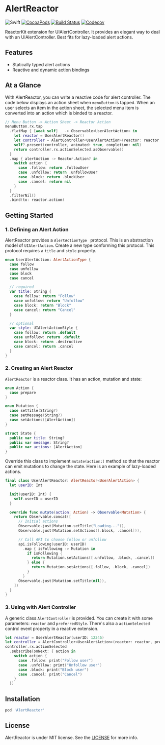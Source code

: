 # AlertReactor

![Swift](https://img.shields.io/badge/Swift-3.1-orange.svg)
[![CocoaPods](http://img.shields.io/cocoapods/v/AlertReactor.svg)](https://cocoapods.org/pods/AlertReactor)
[![Build Status](https://travis-ci.org/devxoul/AlertReactor.svg?branch=master)](https://travis-ci.org/devxoul/AlertReactor)
[![Codecov](https://img.shields.io/codecov/c/github/devxoul/AlertReactor.svg)](https://codecov.io/gh/devxoul/AlertReactor)

ReactorKit extension for UIAlertController. It provides an elegant way to deal with an UIAlertController. Best fits for lazy-loaded alert actions.

## Features

* Statically typed alert actions
* Reactive and dynamic action bindings

## At a Glance

With AlertReactor, you can write a reactive code for alert controller. The code below displays an action sheet when `menuButton` is tapped. When an user selects an item in the action sheet, the selected menu item is converted into an action which is binded to a reactor.

```swift
// Menu Button -> Action Sheet -> Reactor Action
menuButton.rx.tap
  .flatMap { [weak self] _ -> Observable<UserAlertAction> in
    let reactor = UserAlertReactor()
    let controller = AlertController<UserAlertAction>(reactor: reactor, preferredStyle: .actionSheet)
    self?.present(controller, animated: true, completion: nil)
    return controller.rx.actionSelected.asObservable()
  }
  .map { alertAction -> Reactor.Action? in
    switch action {
      case .follow: return .followUser
      case .unfollow: return .unfollowUser
      case .block: return .blockUser
      case .cancel: return nil
    }
  }
  .filterNil()
  .bind(to: reactor.action)
```

## Getting Started

### 1. Defining an Alert Action

AlertReactor provides a `AlertActionType ` protocol. This is an abstraction model of `UIAlertAction`. Create a new type conforming this protocol. This protocol requires a `title` and `style` property.

```swift
enum UserAlertAction: AlertActionType {
  case follow
  case unfollow
  case block
  case cancel

  // required
  var title: String {
    case follow: return "Follow"
    case unfollow: return "Unfollow"
    case block: return "Block"
    case cancel: return "Cancel"
  }

  // optional
  var style: UIAlertActionStyle {
    case follow: return .default
    case unfollow: return .default
    case block: return .destructive
    case cancel: return .cancel
  }
}
```


### 2. Creating an Alert Reactor

`AlertReactor` is a reactor class. It has an action, mutation and state:

```swift
enum Action {
  case prepare
}

enum Mutation {
  case setTitle(String?)
  case setMessage(String?)
  case setActions([AlertAction])
}

struct State {
  public var title: String?
  public var message: String?
  public var actions: [AlertAction]
}
```

Override this class to implement `mutate(action:)` method so that the reactor can emit mutations to change the state. Here is an example of lazy-loaded actions.

```swift
final class UserAlertReactor: AlertReactor<UserAlertAction> {
  let userID: Int

  init(userID: Int) {
    self.userID = userID
  }

  override func mutate(action: Action) -> Observable<Mutation> {
    return Observable.concat([
      // Initial actions
      Observable.just(Mutation.setTitle("Loading...")),
      Observable.just(Mutation.setActions([.block, .cancel])),

      // Call API to choose follow or unfollow
      api.isFollowing(userID: userID)
        .map { isFollowing -> Mutation in
          if isFollowing {
            return Mutation.setActions([.unfollow, .block, .cancel])
          } else {
            return Mutation.setActions([.follow, .block, .cancel])
          }
        }
      Observable.just(Mutation.setTitle(nil)),
    ])
  }
}
```

### 3. Using with Alert Controller

A generic class `AlertController` is provided. You can create it with some parameters: `reactor` and `preferredStyle`. There's also a `actionSelected` control event property in a reactive extension.

```swift
let reactor = UserAlertReactor(userID: 12345)
let controller = AlertController<UserAlertAction>(reactor: reactor, preferredStyle: .actionSheet)
controller.rx.actionSelected
  .subscribe(onNext: { action in
    switch action {
      case .follow: print("Follow user")
      case .unfollow: print("Unfollow user")
      case .block: print("Block user")
      case .cancel: print("Cancel")
    }
  })
```

## Installation

```ruby
pod 'AlertReactor'
```

## License

AlertReactor is under MIT license. See the [LICENSE](LICENSE) for more info.
